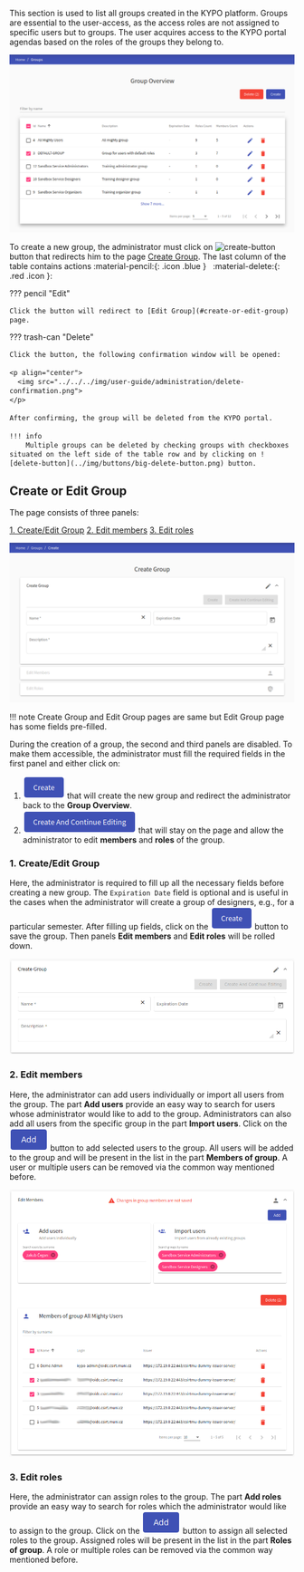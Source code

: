 This section is used to list all groups created in the KYPO platform. Groups are essential to the user-access, as the access roles are not assigned to specific users but to groups. The user acquires access to the KYPO portal agendas based on the roles of the groups they belong to.

![group-overview](../../img/user-guide/administration/group-overview.png) 

To create a new group, the administrator must click on ![create-button](../img/buttons/create-button.png) button that redirects him to the page [Create Group](#create-or-edit-group). The last column of the table contains actions :material-pencil:{: .icon .blue } &nbsp; :material-delete:{: .red .icon }: 


??? pencil "Edit"
    
    Click the button will redirect to [Edit Group](#create-or-edit-group) page.
    
??? trash-can "Delete"
    
    Click the button, the following confirmation window will be opened: 
    
    <p align="center">
      <img src="../../../img/user-guide/administration/delete-confirmation.png">
    </p>
    
    After confirming, the group will be deleted from the KYPO portal.
    
    !!! info
        Multiple groups can be deleted by checking groups with checkboxes situated on the left side of the table row and by clicking on ![delete-button](../img/buttons/big-delete-button.png) button.


## Create or Edit Group

The page consists of three panels:

[1. Create/Edit Group](#1-createedit-group) 
[2. Edit members](#2-edit-members) 
[3. Edit roles](#3-edit-roles) 

![create-group](../../img/user-guide/administration/create-group-all.png)

!!! note 
    Create Group and Edit Group pages are same but Edit Group page has some fields pre-filled. 

During the creation of a group, the second and third panels are disabled. To make them accessible, the administrator must fill the required fields in the first panel and either click on: 

1. ![create-button](../../img/buttons/create-button.png) that will create the new group and redirect the administrator back to the **Group Overview**.
2. ![create-and-edit-button](../../img/buttons/create-and-continue-button.png) that will stay on the page and allow the administrator to edit **members** and **roles** of the group.

### 1. Create/Edit Group
Here, the administrator is required to fill up all the necessary fields before creating a new group. The `Expiration Date` field is optional and is useful in the cases when the administrator will create a group of designers, e.g., for a particular semester. After filling up fields, click on the ![create-button](../../img/buttons/create-button.png) button to save the group. Then panels **Edit members** and **Edit roles** will be rolled down. 

![create-group-panel](../../img/user-guide/administration/create-group.png)
### 2. Edit members
Here, the administrator can add users individually or import all users from the group. The part **Add users** provide an easy way to search for users whose administrator would like to add to the group. Administrators can also add all users from the specific group in the part **Import users**. Click on the ![add-button](../../img/buttons/add-button.png) button to add selected users to the group. All users will be added to the group and will be present in the list in the part **Members of group**. A user or multiple users can be removed via the common way mentioned before.

![edit-members-panel](../../img/user-guide/administration/edit-members.png)
### 3. Edit roles 
Here, the administrator can assign roles to the group. The part **Add roles** provide an easy way to search for roles which the administrator would like to assign to the group. Click on the ![add-button](../../img/buttons/add-button.png) button to assign all selected roles to the group. Assigned roles will be present in the list in the part **Roles of group**. A role or multiple roles can be removed via the common way mentioned before.
